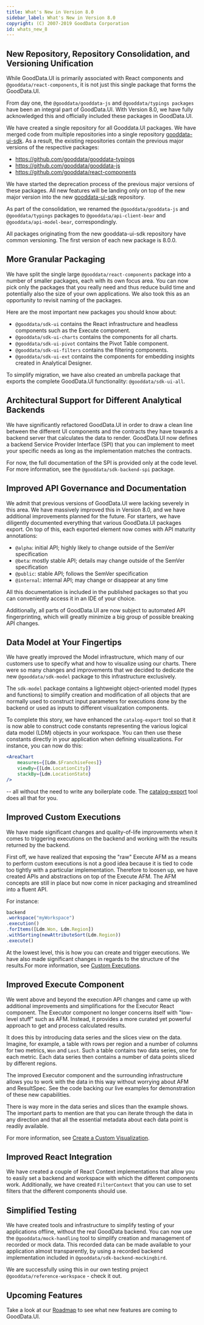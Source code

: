 ```yaml
---
title: What's New in Version 8.0
sidebar_label: What's New in Version 8.0
copyright: (C) 2007-2019 GoodData Corporation
id: whats_new_8
---
```


## New Repository, Repository Consolidation, and Versioning Unification

While GoodData.UI is primarily associated with React components and `@gooddata/react-components`, it is not just this
single package that forms the GoodData.UI.

From day one, the `@gooddata/gooddata-js` and `@gooddata/typings packages` have been an integral part of GoodData.UI.
With Version 8.0, we have fully acknowledged this and officially included these packages in GoodData.UI.

We have created a single repository for all Gooddata.UI packages. We have merged code from multiple repositories
into a single repository [gooddata-ui-sdk](https://github.com/gooddata/gooddata-ui-sdk). As a result, the existing repositories
contain the previous major versions of the respective packages:

-  https://github.com/gooddata/gooddata-typings
-  https://github.com/gooddata/gooddata-js
-  https://github.com/gooddata/react-components

We have started the deprecation process of the previous major versions of these packages. All new features will be
landing only on top of the new major version into the new [gooddata-ui-sdk](https://github.com/gooddata/gooddata-ui-sdk) repository.

As part of the consolidation, we renamed the `@gooddata/gooddata-js` and `@gooddata/typings` packages to
`@gooddata/api-client-bear` and `@gooddata/api-model-bear`, correspondingly.

All packages originating from the new gooddata-ui-sdk repository have common versioning. The first version
of each new package is 8.0.0.

## More Granular Packaging

We have split the single large `@gooddata/react-components` package into a number of smaller packages, each with its
own focus area. You can now pick only the packages that you really need and thus reduce build time and potentially
also the size of your own applications. We also took this as an opportunity to revisit naming of the packages.

Here are the most important new packages you should know about:

-  `@gooddata/sdk-ui` contains the React infrastructure and headless components such as the Execute component.
-  `@gooddata/sdk-ui-charts` contains the components for all charts.
-  `@gooddata/sdk-ui-pivot` contains the Pivot Table component.
-  `@gooddata/sdk-ui-filters` contains the filtering components.
-  `@gooddata/sdk-ui-ext` contains the components for embedding insights created in Analytical Designer.

To simplify migration, we have also created an umbrella package that exports the complete GoodData.UI
functionality: `@gooddata/sdk-ui-all`.

## Architectural Support for Different Analytical Backends
We have significantly refactored GoodData.UI in order to draw a clean line between the different UI components and the
contracts they have towards a backend server that calculates the data to render. GoodData.UI now defines a backend
Service Provider Interface (SPI) that you can implement to meet your specific needs as long as the implementation
matches the contracts.

For now, the full documentation of the SPI is provided only at the code level. For more information, see
the `@gooddata/sdk-backend-spi` package.

## Improved API Governance and Documentation
We admit that previous versions of GoodData.UI were lacking severely in this area. We have massively improved this
in Version 8.0, and we have additional improvements planned for the future. For starters, we have diligently
documented everything that various GoodData.UI packages export. On top of this, each exported element now comes
with API maturity annotations:

-  `@alpha`: initial API; highly likely to change outside of the SemVer specification
-  `@beta`: mostly stable API; details may change outside of the SemVer specification
-  `@public`: stable API; follows the SemVer specification
-  `@internal`: internal API; may change or disappear at any time

All this documentation is included in the published packages so that you can conveniently access it in an IDE of your choice.

Additionally, all parts of GoodData.UI are now subject to automated API fingerprinting, which will greatly minimize a
big group of possible breaking API changes.

## Data Model at Your Fingertips
We have greatly improved the Model infrastructure, which many of our customers use to specify what and
how to visualize using our charts. There were so many changes and improvements that we decided to dedicate the
new `@gooddata/sdk-model` package to this infrastructure exclusively.

The `sdk-model` package contains a lightweight object-oriented model (types and functions) to simplify creation and
modification of all objects that are normally used to construct input parameters for executions done by the backend or
used as inputs to different visualization components.

To complete this story, we have enhanced the `catalog-export` tool so that it is now able to construct code constants
representing the various logical data model (LDM) objects in your workspace. You can then use these constants directly in your application when defining visualizations. For instance, you can now do this:

```jsx
<AreaChart
	measures={[Ldm.$FranchiseFees]}
	viewBy={[Ldm.LocationCity]}
	stackBy={Ldm.LocationState}
/>
```

-- all without the need to write any boilerplate code. The [catalog-export](02_start__catalog_export.md) tool does all that for you.

## Improved Custom Executions
We have made significant changes and quality-of-life improvements when it comes to triggering executions on the
backend and working with the results returned by the backend.

First off, we have realized that exposing the "raw" Execute AFM as a means to perform custom executions is not a
good idea because it is tied to code too tightly with a particular implementation. Therefore to loosen up, we have
created APIs and abstractions on top of the Execute AFM. The AFM concepts are still in place but now come in nicer
packaging and streamlined into a fluent API.

For instance:

```javascript
backend
.workspace("myWorkspace")
.execution()
.forItems([Ldm.Won, Ldm.Region])
.withSorting(newAttributeSort(Ldm.Region))
.execute()
```

At the lowest level, this is how you can create and trigger executions. We have also made significant changes in
regards to the structure of the results.For more information, see [Custom Executions](50_custom__execution.md).

## Improved Execute Component
We went above and beyond the execution API changes and came up with additional improvements and simplifications for
the Executor React component. The Executor component no longer concerns itself with "low-level stuff" such as AFM.
Instead, it provides a more curated yet powerful approach to get and process calculated results.

It does this by introducing data series and the slices view on the data. Imagine, for example, a table with rows per
region and a number of columns for two metrics, `Won` and `Lost`. Such a table contains two data series,
one for each metric. Each data series then contains a number of data points sliced by different regions.

The improved Executor component and the surrounding infrastructure allows you to work with the data in this way
without worrying about AFM and ResultSpec. See the code backing our live examples for demonstration of these
new capabilities.

There is way more in the data series and slices than the example shows. The important parts to mention are that you
can iterate through the data in any direction and that all the essential metadata about each data point is
readily available.

For more information, see [Create a Custom Visualization](50_custom__create_new_visualization.md).

## Improved React Integration
We have created a couple of React Context implementations that allow you to easily set a backend and workspace
with which the different components work. Additionally, we have created `FilterContext` that you can use to set filters
that the different components should use.

## Simplified Testing
We have created tools and infrastructure to simplify testing of your applications offline, without the real
GoodData backend. You can now use the `@gooddata/mock-handling` tool to simplify creation and management of recorded or
mock data. This recorded data can be made available to your application almost transparently, by using a recorded
backend implementation included in `@gooddata/sdk-backend-mockingbird`.

We are successfully using this in our own testing project `@gooddata/reference-workspace` - check it out.

## Upcoming Features

Take a look at our [Roadmap](01_intro__roadmap.md) to see what new features are coming to GoodData.UI.